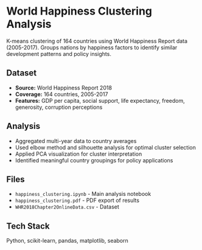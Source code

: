 # World Happiness Clustering Analysis

K-means clustering of 164 countries using World Happiness Report data (2005-2017). Groups nations by happiness factors to identify similar development patterns and policy insights.

## Dataset
- **Source:** World Happiness Report 2018
- **Coverage:** 164 countries, 2005-2017
- **Features:** GDP per capita, social support, life expectancy, freedom, generosity, corruption perceptions

## Analysis
- Aggregated multi-year data to country averages
- Used elbow method and silhouette analysis for optimal cluster selection
- Applied PCA visualization for cluster interpretation
- Identified meaningful country groupings for policy applications

## Files
- `happiness_clustering.ipynb` - Main analysis notebook
- `happiness_clustering.pdf` - PDF export of results  
- `WHR2018Chapter2OnlineData.csv` - Dataset

## Tech Stack
Python, scikit-learn, pandas, matplotlib, seaborn
